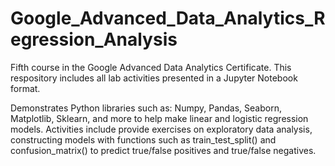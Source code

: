 # Google_Advanced_Data_Analytics_Regression_Analysis

Fifth course in the Google Advanced Data Analytics Certificate. This respository includes all lab activities presented in a Jupyter Notebook format.

Demonstrates Python libraries such as: Numpy, Pandas, Seaborn, Matplotlib, Sklearn, and more to help make linear and logistic regression models. Activities include provide exercises on exploratory data analysis, constructing models with functions such as train_test_split() and confusion_matrix() to predict true/false positives and true/false negatives.
